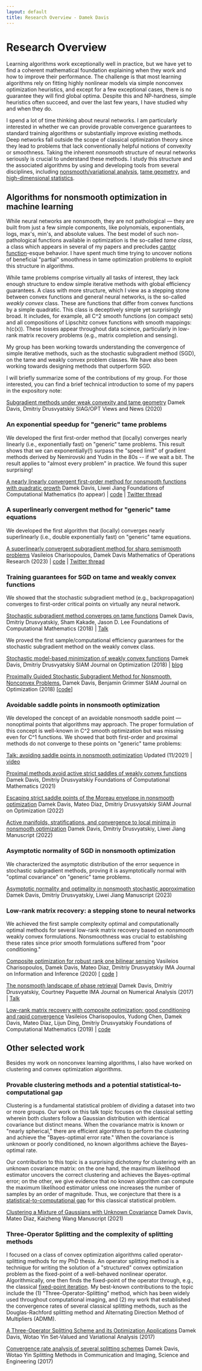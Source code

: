 ```yaml
---
layout: default
title: Research Overview - Damek Davis
---
```


# Research Overview

Learning algorithms work exceptionally well in practice, but we have yet to find a coherent mathematical foundation explaining when they work and how to improve their performance. The challenge is that most learning algorithms rely on fitting highly nonlinear models via simple nonconvex optimization heuristics, and except for a few exceptional cases, there is no guarantee they will find global optima. Despite this and NP-hardness, simple heuristics often succeed, and over the last few years, I have studied why and when they do.

I spend a lot of time thinking about neural networks. I am particularly interested in whether we can provide provable convergence guarantees to standard training algorithms or substantially improve existing methods. Deep networks fall outside the scope of classical optimization theory since they lead to problems that lack conventionally helpful notions of convexity or smoothness. Taking the inherent *nonsmooth* structure of neural networks seriously is crucial to understand these methods. I study this structure and the associated algorithms by using and developing tools from several disciplines, including [nonsmooth/variational analysis](https://link.springer.com/book/10.1007/978-3-642-02431-3), [tame geometry](https://epubs.siam.org/doi/10.1137/080722059), and [high-dimensional statistics](https://www.cambridge.org/core/books/highdimensional-statistics/8A91ECEEC38F46DAB53E9FF8757C7A4E). 

## Algorithms for nonsmooth optimization in machine learning
While neural networks are nonsmooth, they are not pathological — they are built from just a few simple components, like polynomials, exponentials, logs, max's, min's, and absolute values. The best model of such non-pathological functions available in optimization is the so-called *tame class,* a class which appears in several of my papers and precludes [cantor function](https://en.wikipedia.org/wiki/Cantor_function)-esque behavior. I have spent much time trying to uncover notions of beneficial "partial" smoothness in tame optimization problems to exploit this structure in algorithms. 

While tame problems comprise virtually all tasks of interest, they lack enough structure to endow simple iterative methods with global efficiency guarantees. A class with more structure, which I view as a stepping stone between convex functions and general neural networks, is the so-called *weakly convex* class. These are functions that differ from convex functions by a simple quadratic. This class is deceptively simple yet surprisingly broad. It includes, for example, all C^2 smooth functions (on compact sets) and all compositions of Lipschitz convex functions with smooth mappings: h(c(x)). These losses appear throughout data science, particularly in low-rank matrix recovery problems (e.g., matrix completion and sensing). 

My group has been working towards understanding the convergence of simple iterative methods, such as the stochastic subgradient method (SGD), on the tame and weakly convex problem classes. We have also been working towards designing methods that outperform SGD. 

I will briefly summarize some of the contributions of my group. For those interested, you can find a brief technical introduction to some of my papers in the expository note: 

[Subgradient methods under weak convexity and tame geometry](research/papers/ViewsAndNews-28-1.pdf) 
Damek Davis, Dmitriy Drusvyatskiy
SIAG/OPT Views and News (2020)

### An exponential speedup for "generic" tame problems
We developed the first first-order method that (locally) converges nearly linearly (i.e., exponentially fast) on "generic" tame problems. This result shows that we can exponentially(!) surpass the "speed limit" of gradient methods derived by Nemirovski and Yudin in the 80s -- if we wait a bit. The result applies to "almost every problem" in practice. We found this super surprising!

[A nearly linearly convergent first-order method for nonsmooth functions with quadratic growth](https://arxiv.org/abs/2205.00064) 
Damek Davis, Liwei Jiang
Foundations of Computational Mathematics (to appear) | [code](https://github.com/COR-OPT/ntd.py) | [Twitter thread](https://twitter.com/damekdavis/status/1682389849167233027?s=20)

### A superlinearly convergent method for "generic" tame equations
We developed the first algorithm that (locally) converges nearly superlinearly (i.e., double exponentially fast) on "generic" tame equations. 

[A superlinearly convergent subgradient method for sharp semismooth problems](https://arxiv.org/abs/2201.04611) 
Vasileios Charisopoulos, Damek Davis
Mathematics of Operations Research (2023) | [code](https://github.com/COR-OPT/SuperPolyak.py) | [Twitter thread](https://twitter.com/damekdavis/status/1596616542396944384)

### Training guarantees for SGD on tame and weakly convex functions
We showed that the stochastic subgradient method (e.g., backpropagation) converges to first-order critical points on virtually any neural network.

[Stochastic subgradient method converges on tame functions](https://arxiv.org/abs/1804.07795) 
Damek Davis, Dmitriy Drusvyatskiy, Sham Kakade, Jason D. Lee
Foundations of Computational Mathematics (2018) | [Talk](research/presentations/ICCOPT2019.pdf) 

We proved the first sample/computational efficiency guarantees for the stochastic subgradient method on the weakly convex class. 

[Stochastic model-based minimization of weakly convex functions](https://arxiv.org/abs/1803.06523) 
Damek Davis, Dmitriy Drusvyatskiy
SIAM Journal on Optimization (2018) | [blog](http://ads-institute.uw.edu//blog/2018/04/02/sgd-weaklyconvex/) 

[Proximally Guided Stochastic Subgradient Method for Nonsmooth, Nonconvex Problems.](https://arxiv.org/abs/1707.03505) 
Damek Davis, Benjamin Grimmer
SIAM Journal on Optimization (2018) [[code](https://github.com/COR-OPT/PGSG/blob/master/Interactive-PGSG.ipynb)]

### Avoidable saddle points in nonsmooth optimization
We developed the concept of an avoidable nonsmooth saddle point — nonoptimal points that algorithms may approach. The proper formulation of this concept is well-known in C^2 smooth optimization but was missing even for C^1 functions. We showed that both first-order and proximal methods do not converge to these points on "generic" tame problems:

[Talk: avoiding saddle points in nonsmooth optimization](research/presentations/OWOSNov2021.pdf) 
Updated (11/2021) | [video](https://www.youtube.com/watch?v=6BOFWQhxYZE)

[Proximal methods avoid active strict saddles of weakly convex functions](https://arxiv.org/abs/1912.07146) 
Damek Davis, Dmitriy Drusvyatskiy
Foundations of Computational Mathematics (2021)

[Escaping strict saddle points of the Moreau envelope in nonsmooth optimization](https://arxiv.org/abs/2106.09815) 
Damek Davis, Mateo Díaz, Dmitriy Drusvyatskiy
SIAM Journal on Optimization (2022)

[Active manifolds, stratifications, and convergence to local minima in nonsmooth optimization](https://arxiv.org/abs/2108.11832) 
Damek Davis, Dmitriy Drusvyatskiy, Liwei Jiang
Manuscript (2022)

### Asymptotic normality of SGD in nonsmooth optimization
We characterized the asymptotic distribution of the error sequence in stochastic subgradient methods, proving it is asymptotically normal with "optimal covariance" on "generic" tame problems.

[Asymptotic normality and optimality in nonsmooth stochastic approximation](https://arxiv.org/abs/2301.06632) 
Damek Davis, Dmitriy Drusvyatskiy, Liwei Jiang
Manuscript (2023)

### Low-rank matrix recovery: a stepping stone to neural networks
We achieved the first sample complexity optimal and computationally optimal methods for several low-rank matrix recovery based on *nonsmooth* weakly convex formulations. Nonsmoothness was crucial to establishing these rates since prior smooth formulations suffered from "poor conditioning."
 
[Composite optimization for robust rank one bilinear sensing](https://academic.oup.com/imaiai/advance-article-abstract/doi/10.1093/imaiai/iaaa027/5936039) 
Vasileios Charisopoulos, Damek Davis, Mateo Diaz, Dmitriy Drusvyatskiy
IMA Journal on Information and Inference (2020) [ [code](https://github.com/COR-OPT/RobustBlindDeconv) ]

[The nonsmooth landscape of phase retrieval](https://academic.oup.com/imajna/article-abstract/40/4/2652/5684995) 
Damek Davis, Dmitriy Drusvyatskiy, Courtney Paquette
IMA Journal on Numerical Analysis (2017) | [Talk](research/presentations/NonsmoothStatisticalAssumptions.pdf) 

 [Low-rank matrix recovery with composite optimization: good conditioning and rapid convergence](https://arxiv.org/abs/1904.10020) 
Vasileios Charisopoulos, Yudong Chen, Damek Davis, Mateo Díaz, Lijun Ding, Dmitriy Drusvyatskiy
Foundations of Computational Mathematics (2019) | [code](https://github.com/COR-OPT/CompOpt-LowRankMatrixRecovery) 

## Other selected work 
Besides my work on nonconvex learning algorithms, I also have worked on clustering and convex optimization algorithms. 

### Provable clustering methods and a potential statistical-to-computational gap
Clustering is a fundamental statistical problem of dividing a dataset into two or more groups. Our work on this talk topic focuses on the classical setting wherein both clusters follow a Gaussian distribution with identical covariance but distinct means. When the covariance matrix is known or "nearly spherical," there are efficient algorithms to perform the clustering and achieve the "Bayes-optimal error rate." When the covariance is unknown or poorly conditioned, no known algorithms achieve the Bayes-optimal rate. 

Our contribution to this topic is a surprising dichotomy for clustering with an unknown covariance matrix: on the one hand, the maximum likelihood estimator uncovers the correct clustering and achieves the Bayes-optimal error; on the other, we give evidence that no known algorithm can compute the maximum likelihood estimator unless one increases the number of samples by an order of magnitude. Thus, we conjecture that there is a [statistical-to-computational gap](https://arxiv.org/abs/1803.11132) for this classical statistical problem.

[Clustering a Mixture of Gaussians with Unknown Covariance](https://arxiv.org/abs/2110.01602) 
Damek Davis, Mateo Diaz, Kaizheng Wang
Manuscript (2021)

### Three-Operator Splitting and the complexity of splitting methods
I focused on a class of convex optimization algorithms called operator-splitting methods for my PhD thesis. An operator splitting method is a technique for writing the solution of a "structured" convex optimization problem as the fixed-point of a well-behaved nonlinear operator. Algorithmically, one then finds the fixed-point of the operator through, e.g., the classical [fixed-point iteration](https://en.wikipedia.org/wiki/Fixed-point_iteration). My best-known contributions to the topic include the (1) "Three-Operator-Splitting" method, which has been widely used throughout computational imaging, and (2) my work that established the convergence rates of several classical splitting methods, such as the Douglas-Rachford splitting method and Alternating Direction Method of Multipliers (ADMM).

[A Three-Operator Splitting Scheme and its Optimization Applications](https://link.springer.com/article/10.1007/s11228-017-0421-z) 
Damek Davis, Wotao Yin
Set-Valued and Variational Analysis (2017)

[Convergence rate analysis of several splitting schemes](http://arxiv.org/abs/1406.4834) 
Damek Davis, Wotao Yin
Splitting Methods in Communication and Imaging, Science and Engineering (2017) 